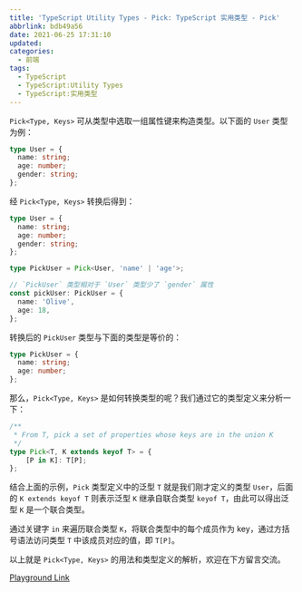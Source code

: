 ```yaml
---
title: 'TypeScript Utility Types - Pick: TypeScript 实用类型 - Pick'
abbrlink: bdb49a56
date: 2021-06-25 17:31:10
updated:
categories:
  - 前端
tags:
  - TypeScript
  - TypeScript:Utility Types
  - TypeScript:实用类型
---
```


`Pick<Type, Keys>` 可从类型中选取一组属性键来构造类型。以下面的 `User` 类型为例：

```typescript
type User = {
  name: string;
  age: number;
  gender: string;
};
```

<!-- more -->

经 `Pick<Type, Keys>` 转换后得到：

```typescript
type User = {
  name: string;
  age: number;
  gender: string;
};

type PickUser = Pick<User, 'name' | 'age'>;

// `PickUser` 类型相对于 `User` 类型少了 `gender` 属性
const pickUser: PickUser = {
  name: 'Olive',
  age: 18,
};
```

转换后的 `PickUser` 类型与下面的类型是等价的：

```typescript
type PickUser = {
  name: string;
  age: number;
};
```

那么，`Pick<Type, Keys>` 是如何转换类型的呢？我们通过它的类型定义来分析一下：

```typescript
/**
 * From T, pick a set of properties whose keys are in the union K
 */
type Pick<T, K extends keyof T> = {
    [P in K]: T[P];
};
```

结合上面的示例，`Pick` 类型定义中的泛型 `T` 就是我们刚才定义的类型 `User`，后面的 `K extends keyof T` 则表示泛型 `K` 继承自联合类型 `keyof T`，由此可以得出泛型 `K` 是一个联合类型。

通过关键字 `in` 来遍历联合类型 `K`，将联合类型中的每个成员作为 key，通过方括号语法访问类型 `T` 中该成员对应的值，即 `T[P]`。

以上就是 `Pick<Type, Keys>` 的用法和类型定义的解析，欢迎在下方留言交流。

[Playground Link](https://www.typescriptlang.org/zh/play?#code/C4TwDgpgBAqgzhATlAvFA3gKClAdgQwFsIAuKOYRAS1wHMBubKfW0vAV0ICMlGdXcAEyRkK1OowC+jTKEhQAClQDGAa3hJUilaoA8GxABooAcgLETUAD6mWEEwD4ZAemdQABkrUH3UQN4+gNHqgB9ugJ-agHFyHj7+AYCIOoBhch4Cwoi+gHo6gOQGmMoA9rgUUGA6BmRe6gjIaFg45mwmAPIANlQAbvaGTHZkAIwAHO3SmEA)


